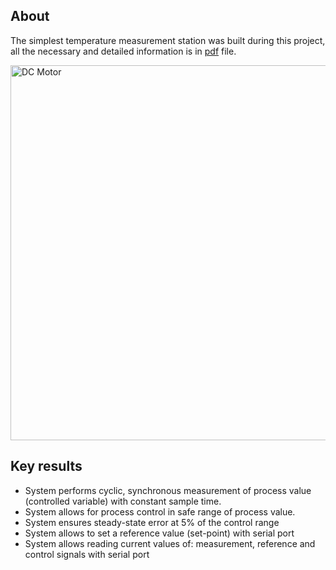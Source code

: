 ## About

The simplest temperature measurement station was built during this project, all the necessary and detailed information is in [pdf](./Report.pdf) file.

<img src="photo.jpg" alt="DC Motor" width="600">


## Key results

- System performs cyclic, synchronous measurement of process value (controlled variable) with
constant sample time.
- System allows for process control in safe range of process value.
- System ensures steady-state error at 5% of the control range
- System allows to set a reference value (set-point) with serial port
- System allows reading current values of: measurement, reference and control signals with serial
port




